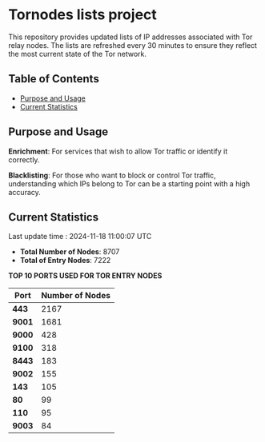 # Tornodes lists project

This repository provides updated lists of IP addresses associated with Tor relay nodes. The lists are refreshed every 30 minutes to ensure they reflect the most current state of the Tor network.

## Table of Contents

- [Purpose and Usage](#purpose-and-usage)
- [Current Statistics](#current-statistics)


## Purpose and Usage

**Enrichment**: For services that wish to allow Tor traffic or identify it correctly.

**Blacklisting**: For those who want to block or control Tor traffic, understanding which IPs belong to Tor can be a starting point with a high accuracy.

## Current Statistics

Last update time : 2024-11-18 11:00:07 UTC

- **Total Number of Nodes**: 8707
- **Total of Entry Nodes**: 7222

**TOP 10 PORTS USED FOR TOR ENTRY NODES**

| **Port** | **Number of Nodes** |
|------|-----------------|
| **443**   | 2167  |
| **9001**   | 1681  |
| **9000**   | 428  |
| **9100**   | 318  |
| **8443**   | 183  |
| **9002**   | 155  |
| **143**   | 105  |
| **80**   | 99  |
| **110**   | 95  |
| **9003**   | 84  |

